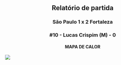<h2 style="text-align: center;">Relatório de partida</h3>

<h3 style="text-align: center;">São Paulo 1 x 2 Fortaleza</h3>

<h3 style="text-align: center;">#10 - Lucas Crispim (M) - 0</h3>

<h4 style="text-align: center;">MAPA DE CALOR</h3>
<img src=heatmaps/11067347_795178.png>